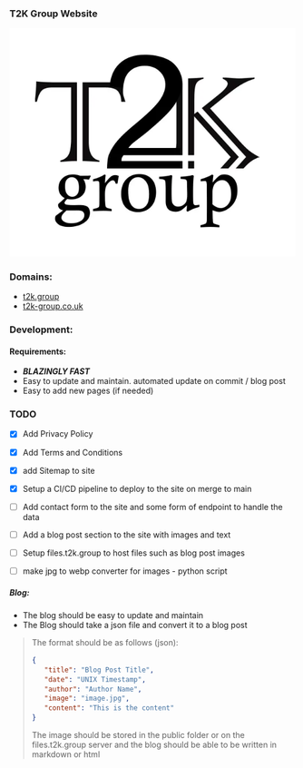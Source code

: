 ### T2K Group Website 

![T2K Group Logo](public/t2k-logo-black.webp)

### Domains:
- [t2k.group](https://t2k.group) 
- [t2k-group.co.uk](https://t2k-group.co.uk)


### Development:

#### Requirements:

- *__BLAZINGLY FAST__*
- Easy to update and maintain. automated update on commit / blog post
- Easy to add new pages (if needed)


### TODO
- [x] Add Privacy Policy
- [x] Add Terms and Conditions
- [x] add Sitemap to site
- [x] Setup a CI/CD pipeline to deploy to the site on merge to main

- [ ] Add contact form to the site and some form of endpoint to handle the data
- [ ] Add a blog post section to the site with images and text

- [ ] Setup files.t2k.group to host files such as blog post images
- [ ] make jpg to webp converter for images - python script

##### Blog:

- The blog should be easy to update and maintain
- The Blog should take a json file and convert it to a blog post
> The format should be as follows (json):
> ```json
> {
>    "title": "Blog Post Title",
>    "date": "UNIX Timestamp",
>    "author": "Author Name",
>    "image": "image.jpg",
>    "content": "This is the content"
>}
> ```
> The image should be stored in the public folder or on the files.t2k.group server and the blog should be able to be written in markdown or html

